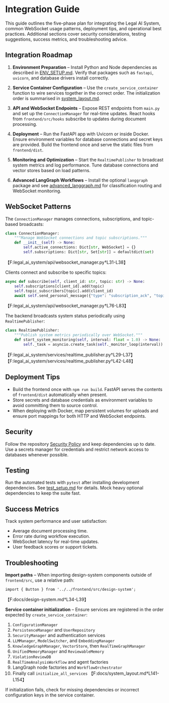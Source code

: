 # Integration Guide

This guide outlines the five-phase plan for integrating the Legal AI System, common WebSocket usage patterns, deployment tips, and operational best practices. Additional sections cover security considerations, testing suggestions, success metrics, and troubleshooting advice.

## Integration Roadmap

1. **Environment Preparation** – Install Python and Node dependencies as described in [ENV_SETUP.md](../ENV_SETUP.md). Verify that packages such as `fastapi`, `uvicorn`, and database drivers install correctly.
2. **Service Container Configuration** – Use the `create_service_container` function to wire services together in the correct order. The initialization order is summarised in [system_layout.md](system_layout.md).
3. **API and WebSocket Endpoints** – Expose REST endpoints from `main.py` and set up the `ConnectionManager` for real-time updates. React hooks from `frontend/src/hooks` subscribe to updates during document processing.
4. **Deployment** – Run the FastAPI app with Uvicorn or inside Docker. Ensure environment variables for database connections and secret keys are provided. Build the frontend once and serve the static files from `frontend/dist`.
5. **Monitoring and Optimization** – Start the `RealtimePublisher` to broadcast system metrics and log performance. Tune database connections and vector stores based on load patterns.

6. **Advanced LangGraph Workflows** – Install the optional `langgraph` package and see [advanced_langgraph.md](advanced_langgraph.md) for classification routing and WebSocket monitoring.

## WebSocket Patterns

The `ConnectionManager` manages connections, subscriptions, and topic-based broadcasts:

```python
class ConnectionManager:
    """Manage WebSocket connections and topic subscriptions."""
    def __init__(self) -> None:
        self.active_connections: Dict[str, WebSocket] = {}
        self.subscriptions: Dict[str, Set[str]] = defaultdict(set)
```
【F:legal_ai_system/api/websocket_manager.py†L31-L38】

Clients connect and subscribe to specific topics:

```python
async def subscribe(self, client_id: str, topic: str) -> None:
    self.subscriptions[client_id].add(topic)
    self.topic_subscribers[topic].add(client_id)
    await self.send_personal_message({"type": "subscription_ack", "topic": topic}, client_id)
```
【F:legal_ai_system/api/websocket_manager.py†L76-L83】

The backend broadcasts system status periodically using `RealtimePublisher`:

```python
class RealtimePublisher:
    """Publish system metrics periodically over WebSocket."""
    def start_system_monitoring(self, interval: float = 1.0) -> None:
        self._task = asyncio.create_task(self._monitor_loop(interval))
```
【F:legal_ai_system/services/realtime_publisher.py†L29-L37】【F:legal_ai_system/services/realtime_publisher.py†L42-L48】

## Deployment Tips

- Build the frontend once with `npm run build`. FastAPI serves the contents of `frontend/dist` automatically when present.
- Store secrets and database credentials as environment variables to avoid committing them to source control.
- When deploying with Docker, map persistent volumes for uploads and ensure port mappings for both HTTP and WebSocket endpoints.

## Security

Follow the repository [Security Policy](../SECURITY.md) and keep dependencies up to date. Use a secrets manager for credentials and restrict network access to databases whenever possible.

## Testing

Run the automated tests with `pytest` after installing development dependencies. See [test_setup.md](test_setup.md) for details. Mock heavy optional dependencies to keep the suite fast.

## Success Metrics

Track system performance and user satisfaction:

- Average document processing time.
- Error rate during workflow execution.
- WebSocket latency for real-time updates.
- User feedback scores or support tickets.

## Troubleshooting

**Import paths** – When importing design-system components outside of `frontend/src`, use a relative path:

```tsx
import { Button } from '../../frontend/src/design-system';
```
【F:docs/design-system.md†L34-L39】

**Service container initialization** – Ensure services are registered in the order expected by `create_service_container`:

1. `ConfigurationManager`
2. `PersistenceManager` and `UserRepository`
3. `SecurityManager` and authentication services
4. `LLMManager`, `ModelSwitcher`, and `EmbeddingManager`
5. `KnowledgeGraphManager`, `VectorStore`, then `RealTimeGraphManager`
6. `UnifiedMemoryManager` and `ReviewableMemory`
7. `ViolationReviewDB`
8. `RealTimeAnalysisWorkflow` and agent factories
9. LangGraph node factories and `WorkflowOrchestrator`
10. Finally call `initialize_all_services`
【F:docs/system_layout.md†L141-L154】

If initialization fails, check for missing dependencies or incorrect configuration keys in the service container.
